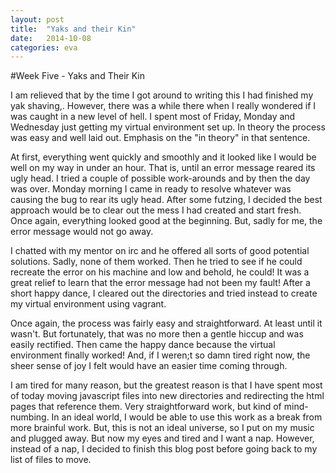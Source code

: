 ```yaml
---
layout: post
title:  "Yaks and their Kin"
date:   2014-10-08
categories: eva
---
```


#Week Five - Yaks and Their Kin 

I am relieved that by the time I got around to writing this I had finished my yak shaving,. However, there was a while there when I really wondered if I was caught in a new level of hell.  I spent most of Friday, Monday and Wednesday just getting my virtual environment set up. In theory the process was easy and well laid out. Emphasis on the "in theory" in that sentence. 

At first, everything went quickly and smoothly and it looked like I would be well on my way in under an hour. That is, until an error message reared its ugly head. I tried a couple of possible work-arounds and by then the day was over. Monday morning I came in ready to resolve whatever was causing the bug to rear its ugly head. After some futzing, I decided the best approach would be to clear out the mess I had created and start fresh. Once again, everything looked good at the beginning. But, sadly for me, the error message would not go away.

I chatted with my mentor on irc and he offered all sorts of good potential solutions. Sadly, none of them worked. Then he tried to see if he could recreate the error on his machine and low and behold, he could! It was a great relief to learn that the error message had not been my fault! After a short happy dance, I cleared out the directories and tried instead to create my virtual environment using vagrant. 

Once again, the process was fairly easy and straightforward. At least until it wasn't. But fortunately, that was no more then a gentle hiccup and was easily rectified. Then came the happy dance because the virtual environment finally worked! And, if I weren;t so damn tired right now, the sheer sense of joy I felt would have an easier time coming through. 

I am tired for many reason, but the greatest reason is that I have spent most of today moving javascript files into new directories and redirecting the html pages that reference them. Very straightforward work, but kind of mind-numbing. In an ideal world, I would be able to use this work as a break from more brainful work. But, this is not an ideal universe, so I put on my music and plugged away. But now my eyes and tired and I want a nap. However, instead of a nap, I decided to finish this blog post before going back to my list of files to move. 